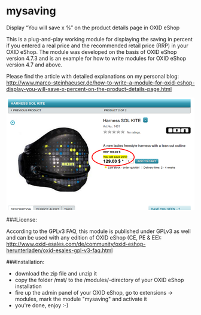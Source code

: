mysaving
========

Display “You will save x %” on the product details page in OXID eShop

This is a plug-and-play working module for displaying the saving in percent if you entered a real price and the recommended retail price (RRP) in your OXID eShop. 
The module was developed on the basis of OXID eShop version 4.7.3 and is an example for how to write modules for OXID eShop version 4.7 and above.

Please find the article with detailed explanations on my personal blog:<br>
http://www.marco-steinhaeuser.de/how-to-write-a-module-for-oxid-eshop-display-you-will-save-x-percent-on-the-product-details-page.html

![Image alt](screen.png)

###License:

According to the GPLv3 FAQ, this module is published under GPLv3 as well and can be used with any edition of OXID eShop (CE, PE & EE):<br>
http://www.oxid-esales.com/de/community/oxid-eshop-herunterladen/oxid-esales-gpl-v3-faq.html

###Installation:

* download the zip file and unzip it
* copy the folder /mst/ to the /modules/-directory of your OXID eShop installation
* fire up the admin panel of your OXID eShop, go to extensions -> modules, mark the module "mysaving" and activate it
* you're done, enjoy :-)
